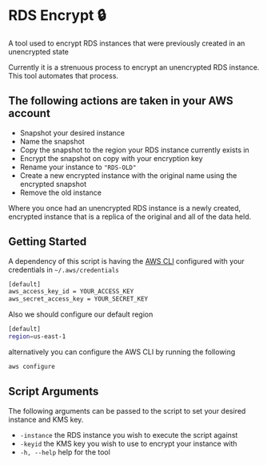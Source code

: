 # RDS Encrypt 🔒

A tool used to encrypt RDS instances that were previously created in an unencrypted state

Currently it is a strenuous process to encrypt an unencrypted RDS instance. This tool automates that process.

## The following actions are taken in your AWS account

- Snapshot your desired instance
- Name the snapshot
- Copy the snapshot to the region your RDS instance currently exists in
- Encrypt the snapshot on copy with your encryption key
- Rename your instance to `"RDS-OLD"`
- Create a new encrypted instance with the original name using the encrypted snapshot
- Remove the old instance

Where you once had an unencrypted RDS instance is a newly created, encrypted instance that is a replica of the original and all of the data held.

## Getting Started

A dependency of this script is having the [AWS CLI](https://docs.aws.amazon.com/cli/latest/userguide/getting-started-install.html) configured with your credentials in `~/.aws/credentials`

```bash
[default]
aws_access_key_id = YOUR_ACCESS_KEY
aws_secret_access_key = YOUR_SECRET_KEY
```

Also we should configure our default region

```bash
[default]
region=us-east-1
```

alternatively you can configure the AWS CLI by running the following

```bash
aws configure
```

## Script Arguments

The following arguments can be passed to the script to set your desired instance and KMS key.

- `-instance` the RDS instance you wish to execute the script against
- `-keyid` the KMS key you wish to use to encrypt your instance with
- `-h, --help` help for the tool

